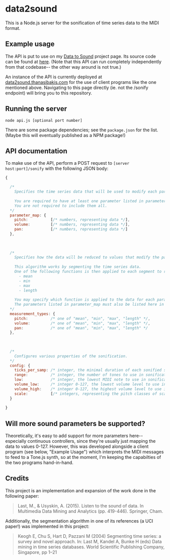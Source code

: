 # data2sound
This is a Node.js server for the sonification of time series data to the MIDI format.

## Example usage

The API is put to use on my [Data to Sound](https://thanasibakis.github.io/CS190/data2sound) project page. Its source code can be found at [here](https://github.com/thanasibakis/CS190/tree/master/final-project). (Note that this API can run completely independently from that codebase-- the other way around is not true.)

An instance of the API is currently deployed at [data2sound.thanasibakis.com](https://data2sound.thanasibakis.com/sonify) for the use of client programs like the one mentioned above. Navigating to this page directly (ie. not the /sonify endpoint) will bring you to this repository. 

## Running the server

`node api.js [optional port number]`

There are some package dependencies; see the `package.json` for the list. (Maybe this will eventually published as a NPM package!)

## API documentation

To make use of the API, perform a POST request to `[server host:port]/sonify` with the following JSON body:

```javascript
{

  /*
    Specifies the time series data that will be used to modify each parameter of the sound.
    
    You are required to have at least one parameter listed in parameter_map.
    You are not required to include them all.
  */
  parameter_map: {
    pitch:          [/* numbers, representing data */],
    volume:         [/* numbers, representing data */],
    pan:            [/* numbers, representing data */]
  },
  
  
  
  /*
    Specifies how the data will be reduced to values that modify the parameters.
    
    This algorithm works by segmenting the time series data.
    One of the following functions is then applied to each segment to reduce it to a single value:
      - mean
      - min
      - max
      - length
      
    You may specify which function is applied to the data for each parameter.
    The parameters listed in parameter_map must also be listed here in measurement_types.
  */
  measurement_types: {
    pitch:          /* one of "mean", "min", "max", "length" */,
    volume:         /* one of "mean", "min", "max", "length" */,
    pan:            /* one of "mean", "min", "max", "length" */
  },
  
  
  
  /*
    Configures various properties of the sonification.
  */
  config: {
    ticks_per_samp: /* integer, the minimal duration of each sonified segment, in MIDI ticks */,
    range:          /* integer, the number of tones to use in sonification */,
    low:            /* integer, the lowest MIDI note to use in sonification */,
    volume_low:     /* integer 0-127, the lowest volume level to use in sonification */,
    volume_high:    /* integer 0-127, the highest volume level to use in sonification */,
    scale:          [/* integers, representing the pitch classes of scale tones */]
  }
  
}
```

## Will more sound parameters be supported?

Theoretically, it's easy to add support for more parameters here-- especially continuous controllers, since they're usually just mapping the data to values 0-127. However, this was developed alongside a client program (see below, "Example Usage") which interprets the MIDI messages to feed to a Tone.js synth, so at the moment, I'm keeping the capabilties of the two programs hand-in-hand.

## Credits

This project is an implementation and expansion of the work done in the following paper:

> Last, M., & Usyskin, A. (2015). Listen to the sound of data. In Multimedia Data Mining and Analytics (pp. 419-446). Springer, Cham.

Additionally, the segmentation algorithm in one of its references (a UCI paper!) was implemented in this project:

> Keogh E, Chu S, Hart D, Pazzani M (2004) Segmenting time series: a survey and novel approach. In: Last M, Kandel A, Bunke H (eds) Data mining in time series databases. World Scientific Publishing Company, Singapore, pp 1–21
